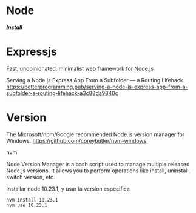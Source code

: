 # Node


***Install***


# Expressjs

Fast, unopinionated, minimalist web framework for Node.js 


Serving a Node.js Express App From a Subfolder — a Routing Lifehack
https://betterprogramming.pub/serving-a-node-js-express-app-from-a-subfolder-a-routing-lifehack-a3c88da9840c


# Version

The Microsoft/npm/Google recommended Node.js version manager for Windows.
https://github.com/coreybutler/nvm-windows


nvm

Node Version Manager is a bash script used to manage multiple released Node.js versions. It allows you to perform operations like install, uninstall, switch version, etc.


Installar node 10.23.1, y usar la version especifica

```
nvm install 10.23.1
nvm use 10.23.1
```

